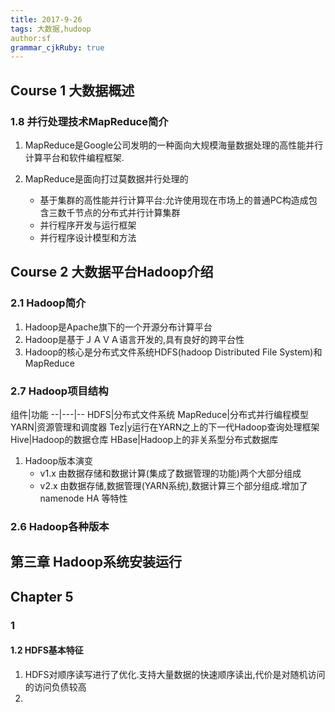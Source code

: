 ```yaml
---
title: 2017-9-26 
tags: 大数据,hudoop
author:sf
grammar_cjkRuby: true
---
```



## Course 1 大数据概述
### 1.8 并行处理技术MapReduce简介
1. MapReduce是Google公司发明的一种面向大规模海量数据处理的高性能并行计算平台和软件编程框架.
2. MapReduce是面向打过莫数据并行处理的

	* 基于集群的高性能并行计算平台:允许使用现在市场上的普通PC构造成包含三数千节点的分布式并行计算集群
	* 并行程序开发与运行框架
	* 并行程序设计模型和方法

## Course 2 大数据平台Hadoop介绍
### 2.1 Hadoop简介
1. Hadoop是Apache旗下的一个开源分布计算平台
2. Hadoop是基于ＪＡＶＡ语言开发的,具有良好的跨平台性
3. Hadoop的核心是分布式文件系统HDFS(hadoop Distributed File System)和MapReduce

### 2.7 Hadoop项目结构
组件|功能
--|---|--
HDFS|分布式文件系统
MapReduce|分布式并行编程模型
YARN|资源管理和调度器
Tez|y运行在YARN之上的下一代Hadoop查询处理框架
Hive|Hadoop的数据仓库
HBase|Hadoop上的非关系型分布式数据库
1. Hadoop版本演变
	* v1.x 由数据存储和数据计算(集成了数据管理的功能)两个大部分组成
	* v2.x 由数据存储,数据管理(YARN系统),数据计算三个部分组成.增加了namenode HA 等特性

### 2.6 Hadoop各种版本


## 第三章 Hadoop系统安装运行


## Chapter 5 
### 1
#### 1.2 HDFS基本特征
1. HDFS对顺序读写进行了优化.支持大量数据的快速顺序读出,代价是对随机访问的访问负债较高
2.  